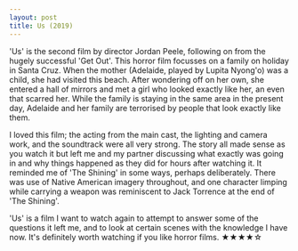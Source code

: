 ```yaml
---
layout: post
title: Us (2019)
---
```


'Us' is the second film by director Jordan Peele, following on from the hugely successful 'Get Out'. This horror film focusses on a family on holiday in Santa Cruz. When the mother (Adelaide, played by Lupita Nyong'o) was a child, she had visited this beach. After wondering off on her own, she entered a hall of mirrors and met a girl who looked exactly like her, an even that scarred her. While the family is staying in the same area in the present day, Adelaide and her family are terrorised by people that look exactly like them.

I loved this film; the acting from the main cast, the lighting and camera work, and the soundtrack were all very strong. The story all made sense as you watch it but left me and my partner discussing what exactly was going in and why things happened as they did for hours after watching it. It reminded me of 'The Shining' in some ways, perhaps deliberately. There was use of Native American imagery throughout, and one character limping while carrying a weapon was reminiscent to Jack Torrence at the end of 'The Shining'.

'Us' is a film I want to watch again to attempt to answer some of the questions it left me, and to look at certain scenes with the knowledge I have now. It's definitely worth watching if you like horror films.
★★★★☆